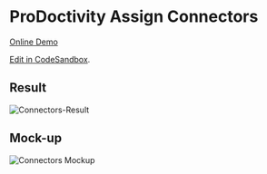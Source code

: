# ProDoctivity Assign Connectors

[Online Demo](https://kww5p3npyo.codesandbox.io/)

[Edit in CodeSandbox](https://codesandbox.io/s/github/reyronald/prodoctivity-assign-connectors).

## Result

![Connectors-Result](https://uploads.codesandbox.io/uploads/user/99a4a547-1f73-4c44-a431-c7d16914e988/zQC5-Connectors-Result.png)

## Mock-up

![Connectors Mockup](https://uploads.codesandbox.io/uploads/user/99a4a547-1f73-4c44-a431-c7d16914e988/IsYR-Conectores.png)